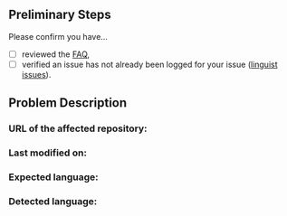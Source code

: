 <!--- Provide a general summary of the issue in the Title above -->

## Preliminary Steps

Please confirm you have...
- [ ] reviewed the [FAQ](/FAQ.md),
- [ ] verified an issue has not already been logged for your issue ([linguist issues](https://github.com/issues?utf8=%E2%9C%93&q=is%3Aissue+repo%3Agithub/linguist)).

<!-- Please review these preliminary steps before logging your issue. You may find the information referenced may answer or explain the behaviour you are seeing. It'll help us to know you've reviewed this information. -->

## Problem Description

<!--- Provide a more detailed introduction to the issue itself, and why you consider it to be a bug -->

### URL of the affected repository:

### Last modified on:
<!-- YYYY-MM-DD -->

### Expected language:
<!-- expected language -->

### Detected language:
<!-- detected language -->

